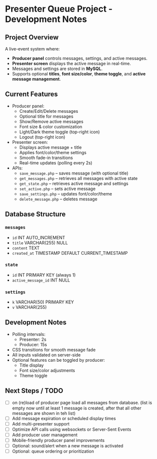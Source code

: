 # Presenter Queue Project - Development Notes

## Project Overview
A live-event system where:
- **Producer panel** controls messages, settings, and active messages.
- **Presenter screen** displays the active message in real-time.
- Messages and settings are stored in **MySQL**.
- Supports optional **titles**, **font size/color**, **theme toggle**, and **active message management**.

## Current Features
- Producer panel:
  - Create/Edit/Delete messages
  - Optional title for messages
  - Show/Remove active messages
  - Font size & color customization
  - Light/Dark theme toggle (top-right icon)
  - Logout (top-right icon)
- Presenter screen:
  - Displays active message + title
  - Applies font/color/theme settings
  - Smooth fade-in transitions
  - Real-time updates (polling every 2s)
- APIs:
  - `save_message.php` – saves message (with optional title)
  - `get_messages.php` – retrieves all messages with active state
  - `get_state.php` – retrieves active message and settings
  - `set_active.php` – sets active message
  - `save_settings.php` – updates font/color/theme
  - `delete_message.php` – deletes message

## Database Structure
### `messages`
- `id` INT AUTO_INCREMENT
- `title` VARCHAR(255) NULL
- `content` TEXT
- `created_at` TIMESTAMP DEFAULT CURRENT_TIMESTAMP

### `state`
- `id` INT PRIMARY KEY (always 1)
- `active_message_id` INT NULL

### `settings`
- `k` VARCHAR(50) PRIMARY KEY
- `v` VARCHAR(255)

## Development Notes
- Polling intervals:
  - Presenter: 2s
  - Producer: 15s
- CSS transitions for smooth message fade
- All inputs validated on server-side
- Optional features can be toggled by producer:
  - Title display
  - Font size/color adjustments
  - Theme toggle

## Next Steps / TODO
- [ ] on (re)load of producer page load all messages from database. (list is empty now until at least 1 message is created, after that all other messages are shown in teh list)
- [ ] Add message expiration or scheduled display times
- [ ] Add multi-presenter support
- [ ] Optimize API calls using websockets or Server-Sent Events
- [ ] Add producer user management
- [ ] Mobile-friendly producer panel improvements
- [ ] Optional: sound/alert when a new message is activated
- [ ] Optional: queue ordering or prioritization

